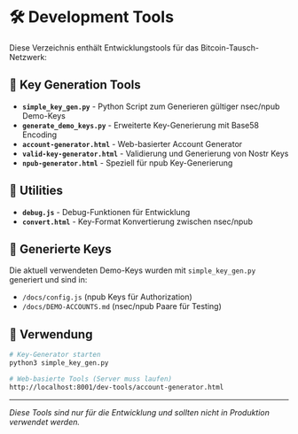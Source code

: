 # 🛠️ Development Tools

Diese Verzeichnis enthält Entwicklungstools für das Bitcoin-Tausch-Netzwerk:

## 🔑 Key Generation Tools

- **`simple_key_gen.py`** - Python Script zum Generieren gültiger nsec/npub Demo-Keys
- **`generate_demo_keys.py`** - Erweiterte Key-Generierung mit Base58 Encoding
- **`account-generator.html`** - Web-basierter Account Generator
- **`valid-key-generator.html`** - Validierung und Generierung von Nostr Keys
- **`npub-generator.html`** - Speziell für npub Key-Generierung

## 🔧 Utilities

- **`debug.js`** - Debug-Funktionen für Entwicklung
- **`convert.html`** - Key-Format Konvertierung zwischen nsec/npub

## 📝 Generierte Keys

Die aktuell verwendeten Demo-Keys wurden mit `simple_key_gen.py` generiert und sind in:
- `/docs/config.js` (npub Keys für Authorization)
- `/docs/DEMO-ACCOUNTS.md` (nsec/npub Paare für Testing)

## 🚀 Verwendung

```bash
# Key-Generator starten
python3 simple_key_gen.py

# Web-basierte Tools (Server muss laufen)
http://localhost:8001/dev-tools/account-generator.html
```

---
*Diese Tools sind nur für die Entwicklung und sollten nicht in Produktion verwendet werden.*

